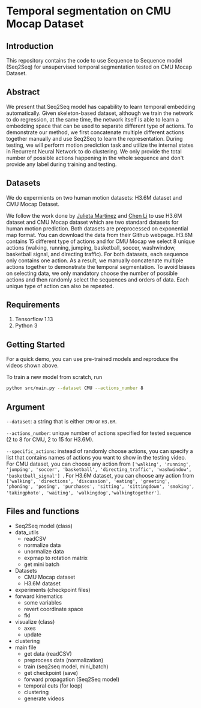 # Temporal segmentation on CMU Mocap Dataset

## Introduction
This repository contains the code to use Sequence to Sequence model (Seq2Seq) for unsupervised temporal segmentation tested on CMU Mocap Dataset.

## Abstract
We present that Seq2Seq model has capability to learn temporal embedding automatically. Given skeleton-based dataset, although we train the network to do regression,
at the same time, the network itself is able to learn a embedding space that can be used to separate different type of actions. 
To demonstrate our method, we first concatenate multiple different actions together manually and use Seq2Seq to learn the representation. During testing,
we will perform motion prediction task and utilize the internal states in Recurrent Neural Network to do clustering. We only provide the total number of 
possible actions happening in the whole sequence and don't provide any label during training and testing.

## Datasets
We do expermients on two human motion datasets: H3.6M dataset and CMU Mocap Dataset.

We follow the work done by 
[Julieta Martinez](https://github.com/una-dinosauria/human-motion-prediction) and [Chen Li](https://github.com/chaneyddtt/Convolutional-Sequence-to-Sequence-Model-for-Human-Dynamics) to
use H3.6M dataset and CMU Mocap dataset which are two standard datasets for human motion prediction. Both datasets are preprocessed on exponential map format. You can download the data from their Github webpage.
H3.6M contains 15 different type of actions and for CMU Mocap we select 8 unique actions (walking, running, jumping, basketball, soccer, washwindow, basketball signal, and directing traffic).
For both datasets, each sequence only contains one action. As a result, we manually concatenate multiple actions together to demonstrate the temporal segmentation. 
To avoid biases on selecting data, we only mandatory choose the number of possible actions and then randomly select the sequences and orders of data. Each unique type of action can also be repeated. 

## Requirements
1. Tensorflow 1.13
2. Python 3

## Getting Started
For a quick demo, you can use pre-trained models and reproduce the videos shown above.

To train a new model from scratch, run
```bash
python src/main.py --dataset CMU --actions_number 8
```

## Argument
`--dataset`: a string that is either `CMU` or `H3.6M`.

`--actions_number`: unique number of actions specified for tested sequence (2 to 8 for CMU, 2 to 15 for H3.6M).

`--specific_actions`: instead of randomly choose actions, you can specify a list that contains names of actions you want to show in the testing video. For CMU dataset, you can choose
any action from `['walking', 'running', 'jumping', 'soccer', 'basketball', 'directing_traffic', 'washwindow', 'basketball_signal']
`. For H3.6M dataset, you can choose any action from `['walking', 'directions', 'discussion', 'eating', 'greeting', 'phoning', 'posing', 'purchases', 'sitting', 'sittingdown', 'smoking', 'takingphoto',
'waiting', 'walkingdog','walkingtogether']`.

## Files and functions
* Seq2Seq model (class)
* data_utils
  * readCSV
  * normalize data
  * unormalize data
  * expmap to rotation matrix
  * get mini batch
* Datasets
  * CMU Mocap dataset
  * H3.6M dataset
* experiments (checkpoint files)
* forward kinematics
  * some variables
  * revert coordinate space
  * fkl
* visualize (class)
  * axes
  * update
* clustering
* main file
  * get data (readCSV)
  * preprocess data (normalization)
  * train (seq2seq model, mini_batch)
  * get checkpoint (save)
  * forward propagation (Seq2Seq model)
  * temporal cuts (for loop)
  * clustering
  * generate videos
